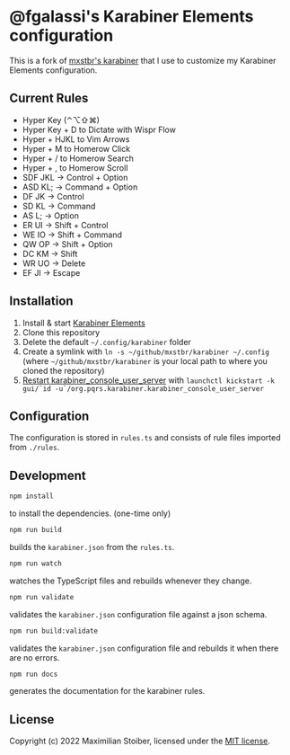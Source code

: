 # @fgalassi's Karabiner Elements configuration

This is a fork of [mxstbr's karabiner](https://github.com/mxstbr/karabiner) that I use to customize my Karabiner Elements configuration.

## Current Rules

- Hyper Key (⌃⌥⇧⌘)
- Hyper Key + D to Dictate with Wispr Flow
- Hyper + HJKL to Vim Arrows
- Hyper + M to Homerow Click
- Hyper + / to Homerow Search
- Hyper + , to Homerow Scroll
- SDF JKL -> Control + Option
- ASD KL; -> Command + Option
- DF JK -> Control
- SD KL -> Command
- AS L; -> Option
- ER UI -> Shift + Control
- WE IO -> Shift + Command
- QW OP -> Shift + Option
- DC KM -> Shift
- WR UO -> Delete
- EF JI -> Escape

## Installation

1. Install & start [Karabiner Elements](https://karabiner-elements.pqrs.org/)
1. Clone this repository
1. Delete the default `~/.config/karabiner` folder
1. Create a symlink with `ln -s ~/github/mxstbr/karabiner ~/.config` (where `~/github/mxstbr/karabiner` is your local path to where you cloned the repository)
1. [Restart karabiner_console_user_server](https://karabiner-elements.pqrs.org/docs/manual/misc/configuration-file-path/) with `` launchctl kickstart -k gui/`id -u`/org.pqrs.karabiner.karabiner_console_user_server ``

## Configuration

The configuration is stored in `rules.ts` and consists of rule files imported from `./rules`.

## Development

```sh
npm install
```

to install the dependencies. (one-time only)

```sh
npm run build
```

builds the `karabiner.json` from the `rules.ts`.

```sh
npm run watch
```

watches the TypeScript files and rebuilds whenever they change.

```sh
npm run validate
```

validates the `karabiner.json` configuration file against a json schema.

```sh
npm run build:validate
```

validates the `karabiner.json` configuration file and rebuilds it when there are no errors.

```sh
npm run docs
```

generates the documentation for the karabiner rules.

## License

Copyright (c) 2022 Maximilian Stoiber, licensed under the [MIT license](./LICENSE.md).
